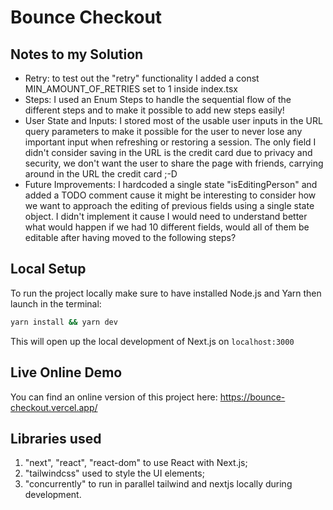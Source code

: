 # Bounce Checkout

## Notes to my Solution

- Retry: to test out the "retry" functionality I added a const MIN_AMOUNT_OF_RETRIES set to 1 inside index.tsx
- Steps: I used an Enum Steps to handle the sequential flow of the different steps and to make it possible to add new steps easily!
- User State and Inputs: I stored most of the usable user inputs in the URL query parameters to make it possible for the user to never lose any important input when refreshing or restoring a session. The only field I didn't consider saving in the URL is the credit card due to privacy and security, we don't want the user to share the page with friends, carrying around in the URL the credit card ;-D
- Future Improvements: I hardcoded a single state "isEditingPerson" and added a TODO comment cause it might be interesting to consider how we want to approach the editing of previous fields using a single state object. I didn't implement it cause I would need to understand better what would happen if we had 10 different fields, would all of them be editable after having moved to the following steps?

## Local Setup

To run the project locally make sure to have installed Node.js and Yarn then launch in the terminal:

```bash
yarn install && yarn dev
```

This will open up the local development of Next.js on `localhost:3000`

## Live Online Demo

You can find an online version of this project here: https://bounce-checkout.vercel.app/

## Libraries used

1.  "next", "react", "react-dom" to use React with Next.js;
2.  "tailwindcss" used to style the UI elements;
3.  "concurrently" to run in parallel tailwind and nextjs locally during development.
